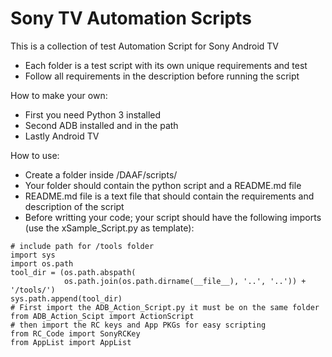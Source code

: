 # Sony TV Automation Scripts

This is a collection of test Automation Script for Sony Android TV
* Each folder is a test script with its own unique requirements and test
* Follow all requirements in the description before running the script

How to make your own:
* First you need Python 3 installed
* Second ADB installed and in the path
* Lastly Android TV

How to use:
* Create a folder inside /DAAF/scripts/
* Your folder should contain the python script and a README.md file
* README.md file is a text file that should contain the requirements and description of the script
* Before writting your code; your script should have the following imports (use the xSample_Script.py as template):
```
# include path for /tools folder
import sys
import os.path
tool_dir = (os.path.abspath(
            os.path.join(os.path.dirname(__file__), '..', '..')) + '/tools/')
sys.path.append(tool_dir)
# First import the ADB_Action_Script.py it must be on the same folder
from ADB_Action_Scipt import ActionScript
# then import the RC keys and App PKGs for easy scripting
from RC_Code import SonyRCKey
from AppList import AppList
```
